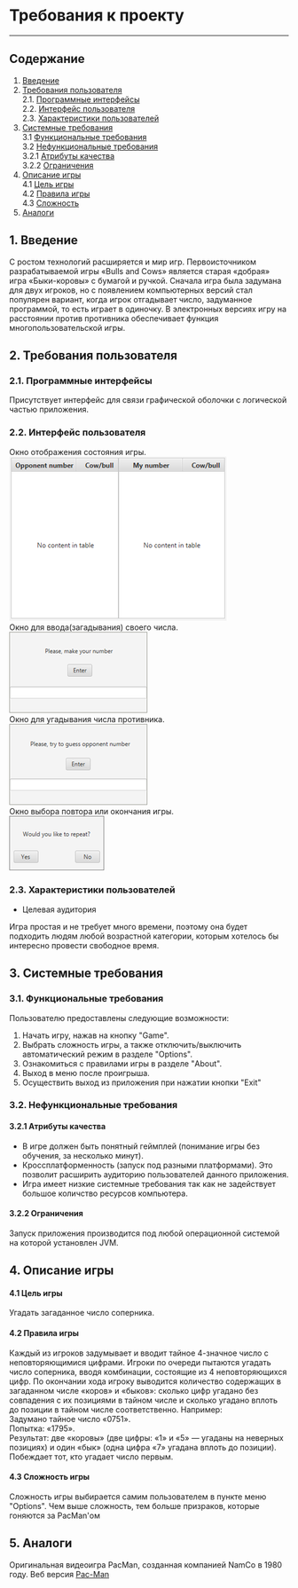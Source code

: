 # Требования к проекту
---
## Содержание
1. [Введение](#1)
2. [Требования пользователя](#2) <br>
  2.1. [Программные интерфейсы](#2.1) <br>
  2.2. [Интерфейс пользователя](#2.2) <br>
  2.3. [Характеристики пользователей](#2.3) <br>
3. [Системные требования](#3) <br>
  3.1 [Функциональные требования](#3.1) <br>
  3.2 [Нефункциональные требования](#3.2) <br>
    3.2.1 [Атрибуты качества](#3.2.1) <br>
    3.2.2 [Ограничения](#3.2.2) <br>
4. [Описание игры](#4) <br>
  4.1 [Цель игры](#4.1) <br>
  4.2 [Правила игры](#4.2) <br>
  4.3 [Сложность](#4.3) <br>
5. [Аналоги](#5) <br>

## 1. Введение <a name="1"></a>
С ростом технологий расширяется и мир игр. Первоисточником разрабатываемой игры «Bulls and Cows» является старая «добрая» игра «Быки-коровы» с бумагой и ручкой. Сначала игра была задумана для двух игроков, но с появлением компьютерных версий стал популярен вариант, когда игрок отгадывает число, задуманное программой, то есть играет в одиночку. В электронных версиях игру на расстоянии против противника обеспечивает функция многопользовательской игры.

## 2. Требования пользователя <a name="2"></a>
### 2.1. Программные интерфейсы <a name="2.1"></a>
Присутствует интерфейс для связи графической оболочки с логической частью приложения.
### 2.2. Интерфейс пользователя <a name="2.2"></a>

Окно отображения состояния игры.  
![Окно отображения состояния игры](../../Image/Mockups/stateTable.png)  
Окно для ввода(загадывания) своего числа.  
![Окно для ввода(загадывания) своего числа](../../Image/Mockups/makeNumber.png)  
Окно для угадывания числа противника.  
![Окно для угадывания числа противника](../../Image/Mockups/guessNumber.png)  
Окно выбора повтора или окончания игры.  
![Окно выбора повтора или окончания игры](../../Image/Mockups/repeatGame.png)  

### 2.3. Характеристики пользователей <a name="2.3"></a>
- Целевая аудитория

Игра простая и не требует много времени, поэтому она будет подходить людям любой возрастной категории, которым хотелось бы интересно провести свободное время.

## 3. Системные требования <a name="3"></a>
### 3.1. Функциональные требования <a name="3.1"></a>
Пользователю предоставлены следующие возможности:
   1. Начать игру, нажав на кнопку "Game".
   2. Выбрать сложность игры, а также отключить/выключить автоматический режим в разделе "Options".
   3. Ознакомиться с правилами игры в разделе "About".
   4. Выход в меню после проигрыша.
   5. Осуществить выход из приложения при нажатии кнопки "Exit"

### 3.2. Нефункциональные требования <a name="3.2"></a>
#### 3.2.1 Атрибуты качества <a name="3.2.1"></a>
- В игре должен быть понятный геймплей (понимание игры без обучения, за несколько минут).
- Кроссплатформенность (запуск под разными платформами). Это позволит расширить аудиторию пользователей данного приложения.
- Игра имеет низкие системные требования так как не задействует большое количство ресурсов компьютера.
#### 3.2.2 Ограничения <a name="3.2.2"></a>
Запуск приложения производится под любой операционной системой на которой установлен JVM.

## 4. Описание игры <a name="4"></a>
  #### 4.1 Цель игры <a name="4.1"></a>
Угадать загаданное число соперника. 
  #### 4.2 Правила игры <a name="4.2"></a>
Каждый из игроков задумывает и вводит тайное 4-значное число с неповторяющимися цифрами. Игроки по очереди пытаются угадать число соперника, вводя комбинации, состоящие из 4 неповторяющихся цифр. По окончании хода игроку выводится количество содержащих в загаданном числе «коров» и «быков»: сколько цифр угадано без совпадения с их позициями в тайном числе и сколько угадано вплоть до позиции в тайном числе соответственно. Например:<br>
Задумано тайное число «0751».<br>
Попытка: «1795».<br>
Результат: две «коровы» (две цифры: «1» и «5» — угаданы на неверных позициях) и один «бык» (одна цифра «7» угадана вплоть до позиции).<br>
Побеждает тот, кто угадает число первым.
  #### 4.3 Сложность игры <a name="4.3"></a>
  Сложность игры выбирается самим пользователем в пункте меню "Options". Чем выше сложность, тем больше призраков, которые гоняются за PacMan'ом
## 5. Аналоги <a name="5"></a>
Оригинальная видеоигра PacMan, созданная компанией NamCo в 1980 году.
Веб версия [Pac-Man](http://www.freepacman.org/welcome.php)
